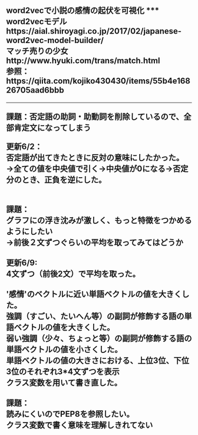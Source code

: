 <h2>word2vecで小説の感情の起伏を可視化
***
word2vecモデル
<br>
https://aial.shiroyagi.co.jp/2017/02/japanese-word2vec-model-builder/
<br>
マッチ売りの少女
<br>
http://www.hyuki.com/trans/match.html
<br>
参照：https://qiita.com/kojiko430430/items/55b4e16826705aad6bbb

***
課題：否定語の助詞・助動詞を削除しているので、全部肯定文になってしまう

更新6/2：
<br>
否定語が出てきたときに反対の意味にしたかった。
<br>
→全ての値を中央値で引く→中央値が0になる→否定分のとき、正負を逆にした。
<br>
<br>    
課題：
<br>
グラフにの浮き沈みが激しく、もっと特徴をつかめるようにしたい
<br>
→前後２文ずつぐらいの平均を取ってみてはどうか
<br>
<br>
更新6/9:
<br>
4文ずつ（前後2文）で平均を取った。
<br>    
'感情'のベクトルに近い単語ベクトルの値を大きくした。
<br>
強調（すごい、たいへん等）の副詞が修飾する語の単語ベクトルの値を大きくした。
<br>
弱い強調（少々、ちょっと等）の副詞が修飾する語の単語ベクトルの値を小さくした。
<br>
単語ベクトルの値の大きさにおける、上位3位、下位3位のそれぞれ3*4文ずつを表示
<br>
クラス変数を用いて書き直した。
<br>
<br>
課題：
<br>
読みにくいのでPEP8を参照したい。
<br>
クラス変数で書く意味を理解しきれてない
